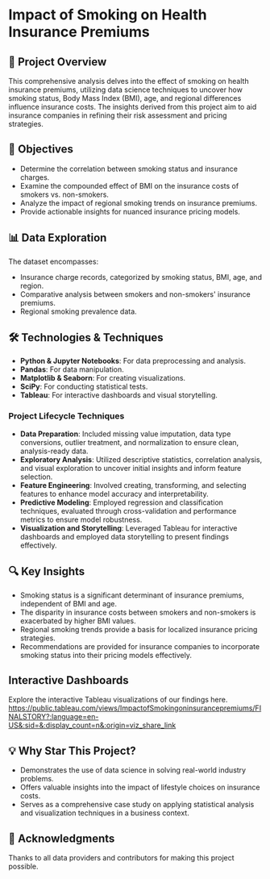 # Impact of Smoking on Health Insurance Premiums

## 🚀 Project Overview
This comprehensive analysis delves into the effect of smoking on health insurance premiums, utilizing data science techniques to uncover how smoking status, Body Mass Index (BMI), age, and regional differences influence insurance costs. The insights derived from this project aim to aid insurance companies in refining their risk assessment and pricing strategies.

## 🎯 Objectives
- Determine the correlation between smoking status and insurance charges.
- Examine the compounded effect of BMI on the insurance costs of smokers vs. non-smokers.
- Analyze the impact of regional smoking trends on insurance premiums.
- Provide actionable insights for nuanced insurance pricing models.

## 📊 Data Exploration
The dataset encompasses:
- Insurance charge records, categorized by smoking status, BMI, age, and region.
- Comparative analysis between smokers and non-smokers' insurance premiums.
- Regional smoking prevalence data.

## 🛠️ Technologies & Techniques
- **Python & Jupyter Notebooks**: For data preprocessing and analysis.
- **Pandas**: For data manipulation.
- **Matplotlib & Seaborn**: For creating visualizations.
- **SciPy**: For conducting statistical tests.
- **Tableau**: For interactive dashboards and visual storytelling.

### Project Lifecycle Techniques
- **Data Preparation**: Included missing value imputation, data type conversions, outlier treatment, and normalization to ensure clean, analysis-ready data.
- **Exploratory Analysis**: Utilized descriptive statistics, correlation analysis, and visual exploration to uncover initial insights and inform feature selection.
- **Feature Engineering**: Involved creating, transforming, and selecting features to enhance model accuracy and interpretability.
- **Predictive Modeling**: Employed regression and classification techniques, evaluated through cross-validation and performance metrics to ensure model robustness.
- **Visualization and Storytelling**: Leveraged Tableau for interactive dashboards and employed data storytelling to present findings effectively.

## 🔍 Key Insights
- Smoking status is a significant determinant of insurance premiums, independent of BMI and age.
- The disparity in insurance costs between smokers and non-smokers is exacerbated by higher BMI values.
- Regional smoking trends provide a basis for localized insurance pricing strategies.
- Recommendations are provided for insurance companies to incorporate smoking status into their pricing models effectively.

## Interactive Dashboards
Explore the interactive Tableau visualizations of our findings here. https://public.tableau.com/views/ImpactofSmokingoninsurancepremiums/FINALSTORY?:language=en-US&:sid=&:display_count=n&:origin=viz_share_link

## 💡 Why Star This Project?
- Demonstrates the use of data science in solving real-world industry problems.
- Offers valuable insights into the impact of lifestyle choices on insurance costs.
- Serves as a comprehensive case study on applying statistical analysis and visualization techniques in a business context.

## 🙏 Acknowledgments
Thanks to all data providers and contributors for making this project possible.
